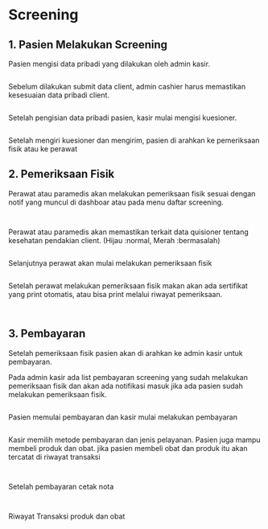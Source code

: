 # Screening

## 1. Pasien Melakukan Screening

Pasien mengisi data pribadi yang dilakukan oleh admin kasir.

<figure><img src="../.gitbook/assets/1.png" alt=""><figcaption></figcaption></figure>

Sebelum dilakukan submit data client, admin cashier harus memastikan kesesuaian data pribadi client.

<figure><img src="../.gitbook/assets/2.png" alt=""><figcaption></figcaption></figure>

Setelah pengisian data pribadi pasien, kasir mulai mengisi kuesioner.

<figure><img src="../.gitbook/assets/3.png" alt=""><figcaption></figcaption></figure>

Setelah mengiri kuesioner dan mengirim, pasien di arahkan ke pemeriksaan fisik atau ke perawat

## 2. Pemeriksaan Fisik

Perawat atau paramedis akan melakukan pemeriksaan fisik sesuai dengan notif yang muncul di dashboar atau pada menu daftar screening.

<figure><img src="../.gitbook/assets/4.png" alt=""><figcaption></figcaption></figure>

<figure><img src="../.gitbook/assets/5.png" alt=""><figcaption></figcaption></figure>

Perawat atau paramedis akan memastikan terkait data quisioner tentang kesehatan pendakian client. (Hijau :normal, Merah :bermasalah)

<figure><img src="../.gitbook/assets/Screen Shot 2025-07-18 at 11.28.49.png" alt=""><figcaption></figcaption></figure>

Selanjutnya perawat akan mulai melakukan pemeriksaan fisik

<figure><img src="../.gitbook/assets/Screen Shot 2025-07-18 at 11.31.23.png" alt=""><figcaption></figcaption></figure>

Setelah perawat melakukan pemeriksaan fisik makan akan ada sertifikat yang print otomatis, atau bisa print melalui riwayat pemeriksaan.

<figure><img src="../.gitbook/assets/Screen Shot 2025-07-18 at 11.32.59.png" alt=""><figcaption></figcaption></figure>

<figure><img src="../.gitbook/assets/Screen Shot 2025-07-18 at 11.34.18.png" alt=""><figcaption></figcaption></figure>

## 3. Pembayaran

Setelah pemeriksaan fisik pasien akan di arahkan ke admin kasir untuk pembayaran.

Pada admin kasir ada list pembayaran screening yang sudah melakukan pemeriksaan fisik dan akan ada notifikasi masuk jika ada pasien sudah melakukan pemeriksaan fisik.

<figure><img src="../.gitbook/assets/Screen Shot 2025-07-18 at 11.35.59.png" alt=""><figcaption></figcaption></figure>

Pasien memulai pembayaran dan kasir mulai melakukan pembayaran

<figure><img src="../.gitbook/assets/Screen Shot 2025-07-18 at 11.37.18.png" alt=""><figcaption></figcaption></figure>

Kasir memilih metode pembayaran dan jenis pelayanan. Pasien juga mampu membeli produk dan obat. jika pasien membeli obat dan produk itu akan tercatat di riwayat transaksi

<figure><img src="../.gitbook/assets/Screen Shot 2025-07-18 at 11.37.43.png" alt=""><figcaption></figcaption></figure>

<figure><img src="../.gitbook/assets/Screen Shot 2025-07-18 at 11.37.51.png" alt=""><figcaption></figcaption></figure>

Setelah pembayaran cetak nota

<figure><img src="../.gitbook/assets/Screen Shot 2025-07-18 at 11.41.05.png" alt=""><figcaption></figcaption></figure>

<figure><img src="../.gitbook/assets/Screen Shot 2025-07-18 at 11.38.06.png" alt=""><figcaption></figcaption></figure>

Riwayat Transaksi produk dan obat

<figure><img src="../.gitbook/assets/Screen Shot 2025-07-18 at 11.41.34.png" alt=""><figcaption></figcaption></figure>

